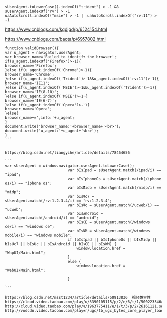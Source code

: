 ```
sUserAgent.toLowerCase().indexOf("trident") > -1 && sUserAgent.indexOf("rv") > -1
uaAutoScroll.indexOf("msie") > -1 || uaAutoScroll.indexOf("rv:11") > -1
```

https://www.cnblogs.com/kgdjgd/p/6524154.html    

https://www.cnblogs.com/baota/p/6957802.html    

````
function validBrowser(){
var u_agent = navigator.userAgent;
var browser_name='Failed to identify the browser';
if(u_agent.indexOf('Firefox')>-1){
browser_name='Firefox';
}else if(u_agent.indexOf('Chrome')>-1){
browser_name='Chrome';
}else if(u_agent.indexOf('Trident')>-1&&u_agent.indexOf('rv:11')>-1){
browser_name='IE11';
}else if(u_agent.indexOf('MSIE')>-1&&u_agent.indexOf('Trident')>-1){
browser_name='IE(8-10)';
}else if(u_agent.indexOf('MSIE')>-1){
browser_name='IE(6-7)';
}else if(u_agent.indexOf('Opera')>-1){
browser_name='Opera';
}else{
browser_name+=',info:'+u_agent;
}
document.write('browser_name:'+browser_name+'<br>');
document.write('u_agent:'+u_agent+'<br>');
}
```


https://blog.csdn.net/liangyihe/article/details/78464656    

```
var sUserAgent = window.navigator.userAgent.toLowerCase();
                            var bIsIpad = sUserAgent.match(/ipad/i) == "ipad";
                            var bIsIphoneOs = sUserAgent.match(/iphone os/i) == "iphone os";
                            var bIsMidp = sUserAgent.match(/midp/i) == "midp";
                            var bIsUc7 = sUserAgent.match(/rv:1.2.3.4/i) == "rv:1.2.3.4";
                            var bIsUc = sUserAgent.match(/ucweb/i) == "ucweb";
                            var bIsAndroid = sUserAgent.match(/android/i) == "android";
                            var bIsCE = sUserAgent.match(/windows ce/i) == "windows ce";
                            var bIsWM = sUserAgent.match(/windows mobile/i) == "windows mobile";
                            if (bIsIpad || bIsIphoneOs || bIsMidp || bIsUc7 || bIsUc || bIsAndroid || bIsCE || bIsWM) {
                                window.location.href = "WapUI/Main.html";
                            }
                            else {
                                window.location.href = "WebUI/Main.html";
 
                            }

```

https://blog.csdn.net/msst1234/article/details/50913836  视频兼容性
https://cloud.video.taobao.com/play/u/3390105115/p/2/e/6/t/1/50022334646.mp4
http://cloud.video.taobao.com/play/u/1963775411/e/1/t/3/p/2/26161121.swf
http://vodcdn.video.taobao.com/player/ugc/tb_ugc_bytes_core_player_loader.swf
